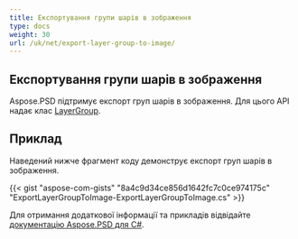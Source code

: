 ```yaml
---
title: Експортування групи шарів в зображення
type: docs
weight: 30
url: /uk/net/export-layer-group-to-image/
---
```


## **Експортування групи шарів в зображення**
Aspose.PSD підтримує експорт груп шарів в зображення. Для цього API надає клас [LayerGroup](https://reference.aspose.com/net/psd/aspose.psd.fileformats.psd.layers/layergroup).

## Приклад

Наведений нижче фрагмент коду демонструє експорт груп шарів в зображення.

{{< gist "aspose-com-gists" "8a4c9d34ce856d1642fc7c0ce974175c" "ExportLayerGroupToImage-ExportLayerGroupToImage.cs" >}}

Для отримання додаткової інформації та прикладів відвідайте [документацію Aspose.PSD для C#](https://docs.aspose.com/psd/net/).
